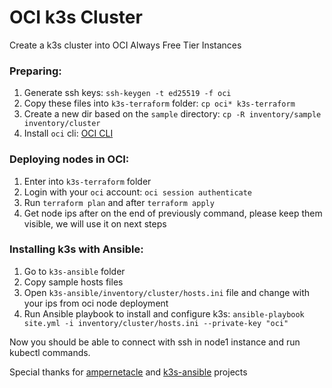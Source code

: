 # OCI k3s Cluster

Create a k3s cluster into OCI Always Free Tier Instances

### Preparing:

1. Generate ssh keys: `ssh-keygen -t ed25519 -f oci`
2. Copy these files into `k3s-terraform` folder: `cp oci* k3s-terraform`
3. Create a new dir based on the `sample` directory: `cp -R inventory/sample inventory/cluster`
4. Install `oci` cli: [OCI CLI](https://docs.oracle.com/en-us/iaas/Content/API/SDKDocs/cliinstall.htm)

### Deploying nodes in OCI:

1. Enter into `k3s-terraform` folder
2. Login with your `oci` account: `oci session authenticate`
3. Run `terraform plan` and after `terraform apply`
4. Get node ips after on the end of previously command, please keep them visible, we will use it on next steps

### Installing k3s with Ansible:

1. Go to `k3s-ansible` folder
2. Copy sample hosts files
3. Open `k3s-ansible/inventory/cluster/hosts.ini` file and change with your ips from oci node deployment
4. Run Ansible playbook to install and configure k3s: `ansible-playbook site.yml -i inventory/cluster/hosts.ini --private-key "oci"`

Now you should be able to connect with ssh in node1 instance and run kubectl commands.

Special thanks for [ampernetacle](https://github.com/jpetazzo/ampernetacle) and [k3s-ansible](https://github.com/k3s-io/k3s-ansible) projects